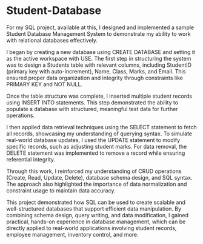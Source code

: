 # Student-Database
For my SQL project, available at this, I designed and implemented a sample Student Database Management System to demonstrate my ability to work with relational databases effectively.

I began by creating a new database using CREATE DATABASE and setting it as the active workspace with USE. The first step in structuring the system was to design a Students table with relevant columns, including StudentID (primary key with auto-increment), Name, Class, Marks, and Email. This ensured proper data organization and integrity through constraints like PRIMARY KEY and NOT NULL.

Once the table structure was complete, I inserted multiple student records using INSERT INTO statements. This step demonstrated the ability to populate a database with structured, meaningful test data for further operations.

I then applied data retrieval techniques using the SELECT statement to fetch all records, showcasing my understanding of querying syntax. To simulate real-world database updates, I used the UPDATE statement to modify specific records, such as adjusting student marks. For data removal, the DELETE statement was implemented to remove a record while ensuring referential integrity.

Through this work, I reinforced my understanding of CRUD operations (Create, Read, Update, Delete), database schema design, and SQL syntax. The approach also highlighted the importance of data normalization and constraint usage to maintain data accuracy.

This project demonstrated how SQL can be used to create scalable and well-structured databases that support efficient data manipulation. By combining schema design, query writing, and data modification, I gained practical, hands-on experience in database management, which can be directly applied to real-world applications involving student records, employee management, inventory control, and more.
